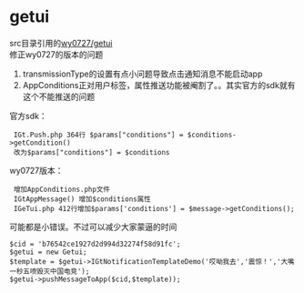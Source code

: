 # getui
src目录引用的[wy0727/getui](https://github.com/wy0727/getui)
<br>修正wy0727的版本的问题 
1. transmissionType的设置有点小问题导致点击通知消息不能启动app
2. AppConditions正对用户标签，属性推送功能被阉割了。。其实官方的sdk就有这个不能推送的问题  

官方sdk：
```
 IGt.Push.php 364行 $params["conditions"] = $conditions->getCondition()
 改为$params["conditions"] = $conditions
```  
wy0727版本：
```
 增加AppConditions.php文件
 IGtAppMessage() 增加$conditions属性
 IGeTui.php 412行增加$params['conditions'] = $message->getConditions();
```
可能都是小错误。不过可以减少大家蒙逼的时间  
```
$cid = 'b76542ce1927d2d994d32274f58d91fc';  
$getui = new Getui;  
$template = $getui->IGtNotificationTemplateDemo('哎呦我去','震惊！','大嘴一秒五喷毁灭中国电竞');  
$getui->pushMessageToApp($cid,$template));
```